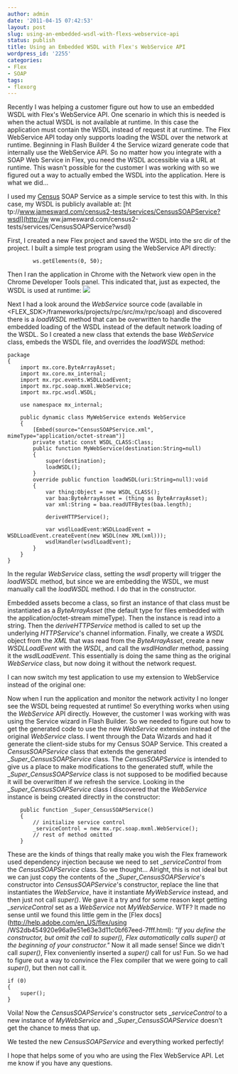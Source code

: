 ```yaml
---
author: admin
date: '2011-04-15 07:42:53'
layout: post
slug: using-an-embedded-wsdl-with-flexs-webservice-api
status: publish
title: Using an Embedded WSDL with Flex's WebService API
wordpress_id: '2255'
categories:
- Flex
- SOAP
tags:
- flexorg
---
```


Recently I was helping a customer figure out how to use an embedded WSDL with
Flex's WebService API. One scenario in which this is needed is when the actual
WSDL is not available at runtime. In this case the application must contain
the WSDL instead of request it at runtime. The Flex WebService API today only
supports loading the WSDL over the network at runtime. Beginning in Flash
Builder 4 the Service wizard generate code that internally use the WebService
API. So no matter how you integrate with a SOAP Web Service in Flex, you need
the WSDL accessible via a URL at runtime. This wasn't possible for the
customer I was working with so we figured out a way to actually embed the WSDL
into the application. Here is what we did...

I used my [Census](http://www.jamesward.com/census2) SOAP Service as a simple
service to test this with. In this case, my WSDL is publicly available at: [ht
tp://www.jamesward.com/census2-tests/services/CensusSOAPService?wsdl](http://w
ww.jamesward.com/census2-tests/services/CensusSOAPService?wsdl)

First, I created a new Flex project and saved the WSDL into the src dir of the
project. I built a simple test program using the WebService API directly:

    
    
    
      
    	
    		
    	
    	
    	
    		ws.getElements(0, 50);
    	
    	
    	  
    
    

  
Then I ran the application in Chrome with the Network view open in the Chrome
Developer Tools panel. This indicated that, just as expected, the WSDL is used
at runtime:
![](http://www.jamesward.com/wp/uploads/2011/04/flex_wsdl_webservice.png)

Next I had a look around the _WebService_ source code (available in
<FLEX_SDK>/frameworks/projects/rpc/src/mx/rpc/soap) and discovered there is a
_loadWSDL_ method that can be overwritten to handle the embedded loading of
the WSDL instead of the default network loading of the WSDL. So I created a
new class that extends the base _WebService_ class, embeds the WSDL file, and
overrides the _loadWSDL_ method:

    
    
    package
    {
    	import mx.core.ByteArrayAsset;
    	import mx.core.mx_internal;
    	import mx.rpc.events.WSDLLoadEvent;
    	import mx.rpc.soap.mxml.WebService;
    	import mx.rpc.wsdl.WSDL;
    	
    	use namespace mx_internal;
    	
    	public dynamic class MyWebService extends WebService
    	{
    		[Embed(source="CensusSOAPService.xml", mimeType="application/octet-stream")]
    		private static const WSDL_CLASS:Class;  
    		public function MyWebService(destination:String=null)
    		{
    			super(destination);
    			loadWSDL();
    		}  
    		override public function loadWSDL(uri:String=null):void
    		{
    			var thing:Object = new WSDL_CLASS();
    			var baa:ByteArrayAsset = (thing as ByteArrayAsset);
    			var xml:String = baa.readUTFBytes(baa.length);
    			
    			deriveHTTPService();
    			
    			var wsdlLoadEvent:WSDLLoadEvent = WSDLLoadEvent.createEvent(new WSDL(new XML(xml)));
    			wsdlHandler(wsdlLoadEvent);
    		}
    	}
    }
    

  
In the regular _WebService_ class, setting the _wsdl_ property will trigger
the _loadWSDL_ method, but since we are embedding the WSDL, we must manually
call the _loadWSDL_ method. I do that in the constructor.

Embedded assets become a class, so first an instance of that class must be
instantiated as a _ByteArrayAsset_ (the default type for files embedded with
the application/octet-stream mimeType). Then the instance is read into a
string. Then the _deriveHTTPService_ method is called to set up the underlying
_HTTPService_'s channel information. Finally, we create a _WSDL_ object from
the _XML_ that was read from the _ByteArrayAsset_, create a new
_WSDLLoadEvent_ with the _WSDL_, and call the _wsdlHandler_ method, passing it
the _wsdlLoadEvent_. This essentially is doing the same thing as the original
_WebService_ class, but now doing it without the network request.

I can now switch my test application to use my extension to WebService instead
of the original one:

    
    
    	
    		
    	
    

  
Now when I run the application and monitor the network activity I no longer
see the WSDL being requested at runtime! So everything works when using the
_WebService_ API directly. However, the customer I was working with was using
the Service wizard in Flash Builder. So we needed to figure out how to get the
generated code to use the new _WebService_ extension instead of the original
_WebService_ class. I went through the Data Wizards and had it generate the
client-side stubs for my Census SOAP Service. This created a
_CensusSOAPService_ class that extends the generated
__Super_CensusSOAPService_ class. The _CensusSOAPService_ is intended to give
us a place to make modifications to the generated stuff, while the
__Super_CensusSOAPService_ class is not supposed to be modified because it
will be overwritten if we refresh the service. Looking in the
__Super_CensusSOAPService_ class I discovered that the _WebService_ instance
is being created directly in the constructor:

    
    
        public function _Super_CensusSOAPService()
        {
            // initialize service control
            _serviceControl = new mx.rpc.soap.mxml.WebService();  
            // rest of method omitted
        }
    

These are the kinds of things that really make you wish the Flex framework
used dependency injection because we need to set __serviceControl_ from the
_CensusSOAPService_ class. So we thought... Alright, this is not ideal but we
can just copy the contents of the __Super_CensusSOAPService_'s constructor
into _CensusSOAPService_'s constructor, replace the line that instantiates the
_WebService_, have it instantiate _MyWebService_ instead, and then just not
call _super()_. We gave it a try and for some reason kept getting
__serviceControl_ set as a _WebService_ not _MyWebService_. WTF? It made no
sense until we found this little gem in the [Flex
docs](http://help.adobe.com/en_US/flex/using
/WS2db454920e96a9e51e63e3d11c0bf67eed-7fff.html): _"If you define the
constructor, but omit the call to super(), Flex automatically calls super() at
the beginning of your constructor."_ Now it all made sense! Since we didn't
call _super()_, Flex conveniently inserted a _super()_ call for us! Fun. So we
had to figure out a way to convince the Flex compiler that we were going to
call _super()_, but then not call it.

    
    
    if (0)
    {
        super();
    }
    

Voila! Now the _CensusSOAPService_'s constructor sets __serviceControl_ to a
new instance of _MyWebService_ and __Super_CensusSOAPService_ doesn't get the
chance to mess that up.

We tested the new _CensusSOAPService_ and everything worked perfectly!

I hope that helps some of you who are using the Flex WebService API. Let me
know if you have any questions.

